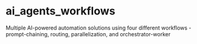# ai_agents_workflows
Multiple AI-powered automation solutions using four different workflows - prompt-chaining, routing, parallelization, and orchestrator-worker
